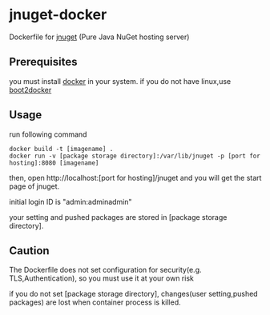 # jnuget-docker
Dockerfile for [jnuget](https://bitbucket.org/aristar/jnuget) (Pure Java NuGet hosting server)

## Prerequisites

you must install [docker](http://docs.docker.com/) in your system.
if you do not have linux,use [boot2docker](http://boot2docker.io/)

## Usage
run following command

    docker build -t [imagename] .
    docker run -v [package storage directory]:/var/lib/jnuget -p [port for hosting]:8080 [imagename]

then, open http://localhost:[port for hosting]/jnuget and you will get the start page of jnuget.

initial login ID is "admin:adminadmin"

your setting and pushed packages are stored in [package storage directory].

## Caution
The Dockerfile does not set configuration for security(e.g. TLS,Authentication),
so you must use it at your own risk

if you do not set [package storage directory], changes(user setting,pushed packages) are lost when container process is killed.
